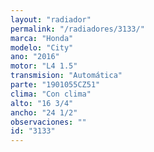 ```yaml
---
layout: "radiador"
permalink: "/radiadores/3133/"
marca: "Honda"
modelo: "City"
ano: "2016"
motor: "L4 1.5"
transmision: "Automática"
parte: "1901055CZ51"
clima: "Con clima"
alto: "16 3/4"
ancho: "24 1/2"
observaciones: ""
id: "3133"
---
```


